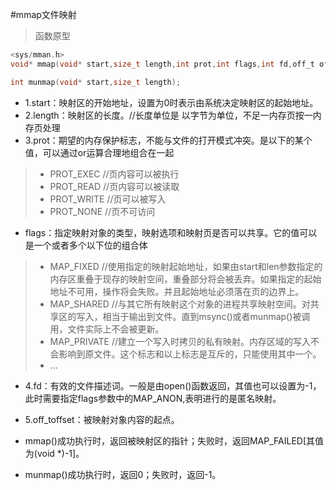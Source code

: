 #mmap文件映射

>函数原型

```c
<sys/mman.h>
void* mmap(void* start,size_t length,int prot,int flags,int fd,off_t offset);  

int munmap(void* start,size_t length);
```

+ 1.start：映射区的开始地址，设置为0时表示由系统决定映射区的起始地址。
+ 2.length：映射区的长度。//长度单位是 以字节为单位，不足一内存页按一内存页处理
+ 3.prot：期望的内存保护标志，不能与文件的打开模式冲突。是以下的某个值，可以通过or运算合理地组合在一起
> + PROT_EXEC //页内容可以被执行  
> + PROT_READ //页内容可以被读取  
> + PROT_WRITE //页可以被写入  
> + PROT_NONE //页不可访问  
+ flags：指定映射对象的类型，映射选项和映射页是否可以共享。它的值可以是一个或者多个以下位的组合体
> + MAP_FIXED //使用指定的映射起始地址，如果由start和len参数指定的内存区重叠于现存的映射空间，重叠部分将会被丢弃。如果指定的起始地址不可用，操作将会失败。并且起始地址必须落在页的边界上。
> + MAP_SHARED //与其它所有映射这个对象的进程共享映射空间。对共享区的写入，相当于输出到文件。直到msync()或者munmap()被调用，文件实际上不会被更新。
> + MAP_PRIVATE //建立一个写入时拷贝的私有映射。内存区域的写入不会影响到原文件。这个标志和以上标志是互斥的，只能使用其中一个。
> + ...
+ 4.fd：有效的文件描述词。一般是由open()函数返回，其值也可以设置为-1，此时需要指定flags参数中的MAP_ANON,表明进行的是匿名映射。
+ 5.off_toffset：被映射对象内容的起点。
  
+ mmap()成功执行时，返回被映射区的指针；失败时，返回MAP_FAILED[其值为(void *)-1]。
+ munmap()成功执行时，返回0；失败时，返回-1。